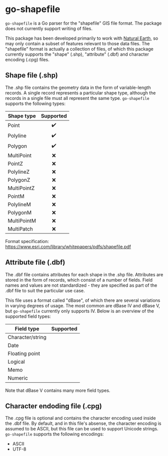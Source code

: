 # go-shapefile

`go-shapefile` is a Go parser for the "shapefile" GIS file format. The package does not currently support writing of files.

This package has been developed primarily to work with [Natural Earth](https://www.naturalearthdata.com/), so may only contain a subset of features relevant to those data files. The "shapefile" format is actually a collection of files, of which this package currently supports the "shape" (.shp), "attribute" (.dbf) and character encoding (.cpg) files.

## Shape file (.shp)

The .shp file contains the geometry data in the form of variable-length records. A single record represents a particular shape type, although the records in a single file must all represent the same type. `go-shapefile` supports the following types:

| Shape type  | Supported          |
| ----------- |:------------------:|
| Point       | :heavy_check_mark: |
| Polyline    | :heavy_check_mark: |
| Polygon     | :heavy_check_mark: |
| MultiPoint  | :x:                |
| PointZ      | :x:                |
| PolylineZ   | :x:                |
| PolygonZ    | :x:                |
| MultiPointZ | :x:                |
| PointM      | :x:                |
| PolylineM   | :x:                |
| PolygonM    | :x:                |
| MultiPointM | :x:                |
| MultiPatch  | :x:                |

Format specification: https://www.esri.com/library/whitepapers/pdfs/shapefile.pdf

## Attribute file (.dbf)

The .dbf file contains attributes for each shape in the .shp file. Attributes are stored in the form of records, which consist of a number of fields. Field names and values are not standardized - they are specified as part of the .dbf file to suit the particular use case.

This file uses a format called "dBase", of which there are several variations in varying degrees of usage. The most common are dBase IV and dBase V, but `go-shapefile` currently only supports IV. Below is an overview of the supported field types:

| Field type       | Supported |
| ---------------- |:---------:|
| Character/string | |
| Date             | |
| Floating point   | |
| Logical          | |
| Memo             | |
| Numeric          | |

Note that dBase V contains many more field types.

## Character endoding file (.cpg)

The .cpg file is optional and contains the character encoding used inside the .dbf file. By default, and in this file's absense, the character encoding is assumed to be ASCII, but this file can be used to support Unicode strings. `go-shapefile` supports the following encodings:

* ASCII
* UTF-8
